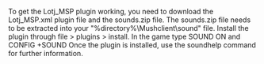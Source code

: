 To get the Lotj_MSP plugin working, you need to download the Lotj_MSP.xml plugin file and the sounds.zip file. The sounds.zip file needs to be extracted into your "%directory%\Mushclient\sound" file. Install the plugin through file > plugins > install. In the game type SOUND ON and CONFIG +SOUND
Once the plugin is installed, use the soundhelp command for further information.
